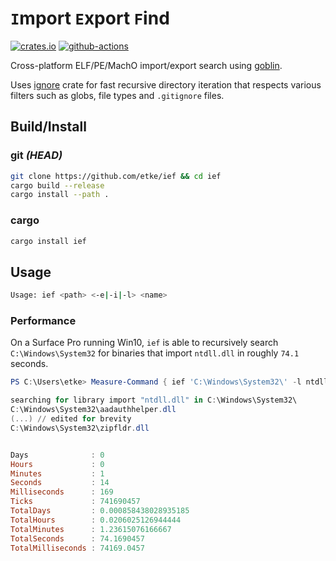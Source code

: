 # `I`mport `E`xport `F`ind

[![crates.io](https://img.shields.io/badge/crates.io-v0.0.2-orange.svg)](https://crates.io/crates/ief) [![github-actions](https://github.com/etke/ief/workflows/github%20actions/badge.svg?branch=master)](https://github.com/etke/ief/actions)

Cross-platform ELF/PE/MachO import/export search using [goblin](https://docs.rs/goblin).

Uses [ignore](https://docs.rs/ignore) crate for fast recursive directory iteration that respects various filters such as globs, file types and `.gitignore` files.

## Build/Install

### git *(HEAD)*

```sh
git clone https://github.com/etke/ief && cd ief
cargo build --release
cargo install --path .
```

### cargo

```sh
cargo install ief
```

## Usage

```sh
Usage: ief <path> <-e|-i|-l> <name>
```

### Performance

On a Surface Pro running Win10, `ief` is able to recursively search `C:\Windows\System32` for binaries that import `ntdll.dll` in roughly `74.1` seconds.

```powershell
PS C:\Users\etke> Measure-Command { ief 'C:\Windows\System32\' -l ntdll.dll | Out-Host }

searching for library import "ntdll.dll" in C:\Windows\System32\
C:\Windows\System32\aadauthhelper.dll
(...) // edited for brevity
C:\Windows\System32\zipfldr.dll


Days              : 0
Hours             : 0
Minutes           : 1
Seconds           : 14
Milliseconds      : 169
Ticks             : 741690457
TotalDays         : 0.000858438028935185
TotalHours        : 0.0206025126944444
TotalMinutes      : 1.23615076166667
TotalSeconds      : 74.1690457
TotalMilliseconds : 74169.0457
```
